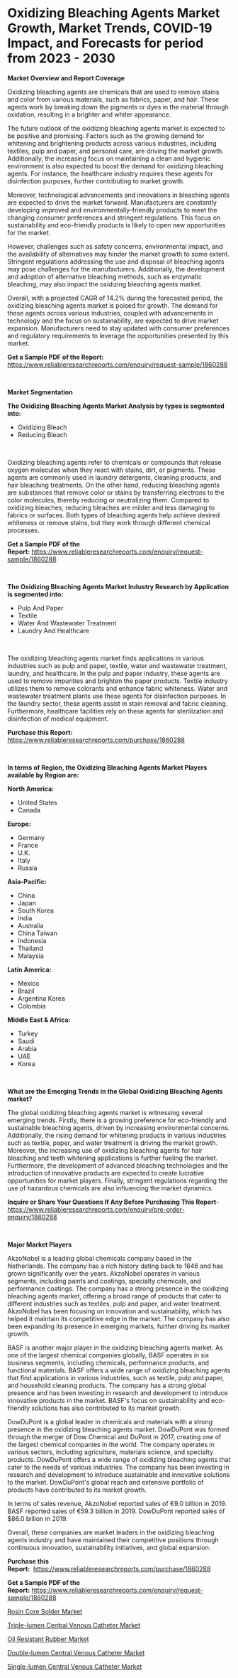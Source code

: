 <p><h1>Oxidizing Bleaching Agents Market Growth, Market Trends, COVID-19 Impact, and Forecasts for period from 2023 - 2030</h1></p><p><strong>Market Overview and Report Coverage</strong></p>
<p><p>Oxidizing bleaching agents are chemicals that are used to remove stains and color from various materials, such as fabrics, paper, and hair. These agents work by breaking down the pigments or dyes in the material through oxidation, resulting in a brighter and whiter appearance.</p><p>The future outlook of the oxidizing bleaching agents market is expected to be positive and promising. Factors such as the growing demand for whitening and brightening products across various industries, including textiles, pulp and paper, and personal care, are driving the market growth. Additionally, the increasing focus on maintaining a clean and hygienic environment is also expected to boost the demand for oxidizing bleaching agents. For instance, the healthcare industry requires these agents for disinfection purposes, further contributing to market growth.</p><p>Moreover, technological advancements and innovations in bleaching agents are expected to drive the market forward. Manufacturers are constantly developing improved and environmentally-friendly products to meet the changing consumer preferences and stringent regulations. This focus on sustainability and eco-friendly products is likely to open new opportunities for the market.</p><p>However, challenges such as safety concerns, environmental impact, and the availability of alternatives may hinder the market growth to some extent. Stringent regulations addressing the use and disposal of bleaching agents may pose challenges for the manufacturers. Additionally, the development and adoption of alternative bleaching methods, such as enzymatic bleaching, may also impact the oxidizing bleaching agents market.</p><p>Overall, with a projected CAGR of 14.2% during the forecasted period, the oxidizing bleaching agents market is poised for growth. The demand for these agents across various industries, coupled with advancements in technology and the focus on sustainability, are expected to drive market expansion. Manufacturers need to stay updated with consumer preferences and regulatory requirements to leverage the opportunities presented by this market.</p></p>
<p><strong>Get a Sample PDF of the Report:</strong> <a href="https://www.reliableresearchreports.com/enquiry/request-sample/1860288">https://www.reliableresearchreports.com/enquiry/request-sample/1860288</a></p>
<p>&nbsp;</p>
<p><strong>Market Segmentation</strong></p>
<p><strong>The Oxidizing Bleaching Agents Market Analysis by types is segmented into:</strong></p>
<p><ul><li>Oxidizing Bleach</li><li>Reducing Bleach</li></ul></p>
<p>&nbsp;</p>
<p><p>Oxidizing bleaching agents refer to chemicals or compounds that release oxygen molecules when they react with stains, dirt, or pigments. These agents are commonly used in laundry detergents, cleaning products, and hair bleaching treatments. On the other hand, reducing bleaching agents are substances that remove color or stains by transferring electrons to the color molecules, thereby reducing or neutralizing them. Compared to oxidizing bleaches, reducing bleaches are milder and less damaging to fabrics or surfaces. Both types of bleaching agents help achieve desired whiteness or remove stains, but they work through different chemical processes.</p></p>
<p><strong>Get a Sample PDF of the Report:</strong>&nbsp;<a href="https://www.reliableresearchreports.com/enquiry/request-sample/1860288">https://www.reliableresearchreports.com/enquiry/request-sample/1860288</a></p>
<p>&nbsp;</p>
<p><strong>The Oxidizing Bleaching Agents Market Industry Research by Application is segmented into:</strong></p>
<p><ul><li>Pulp And Paper</li><li>Textile</li><li>Water And Wastewater Treatment</li><li>Laundry And Healthcare</li></ul></p>
<p>&nbsp;</p>
<p><p>The oxidizing bleaching agents market finds applications in various industries such as pulp and paper, textile, water and wastewater treatment, laundry, and healthcare. In the pulp and paper industry, these agents are used to remove impurities and brighten the paper products. Textile industry utilizes them to remove colorants and enhance fabric whiteness. Water and wastewater treatment plants use these agents for disinfection purposes. In the laundry sector, these agents assist in stain removal and fabric cleaning. Furthermore, healthcare facilities rely on these agents for sterilization and disinfection of medical equipment.</p></p>
<p><strong>Purchase this Report:</strong>&nbsp; <a href="https://www.reliableresearchreports.com/purchase/1860288">https://www.reliableresearchreports.com/purchase/1860288</a></p>
<p>&nbsp;</p>
<p><strong>In terms of Region, the Oxidizing Bleaching Agents Market Players available by Region are:</strong></p>
<p>
    <p> <strong> North America: </strong>
        <ul>
            <li>United States</li>
            <li>Canada</li>
        </ul>
        </p> 
    <p> <strong> Europe: </strong>
        <ul>
            <li>Germany</li>
            <li>France</li>
            <li>U.K.</li>
            <li>Italy</li>
            <li>Russia</li>
        </ul>
        </p> 
    <p> <strong> Asia-Pacific: </strong>
        <ul>
            <li>China</li>
            <li>Japan</li>
            <li>South Korea</li>
            <li>India</li>
            <li>Australia</li>
            <li>China Taiwan</li>
            <li>Indonesia</li>
            <li>Thailand</li>
            <li>Malaysia</li>
        </ul>
        </p> 
    <p> <strong> Latin America: </strong>
        <ul>
            <li>Mexico</li>
            <li>Brazil</li>
            <li>Argentina Korea</li>
            <li>Colombia</li>
        </ul>
        </p> 
    <p> <strong> Middle East & Africa: </strong>
        <ul>
            <li>Turkey</li>
            <li>Saudi</li>
            <li>Arabia</li>
            <li>UAE</li>
            <li>Korea</li>
        </ul>
    </p>
    </p>
<p>&nbsp;</p>
<p><strong>What are the Emerging Trends in the Global Oxidizing Bleaching Agents market?</strong></p>
<p><p>The global oxidizing bleaching agents market is witnessing several emerging trends. Firstly, there is a growing preference for eco-friendly and sustainable bleaching agents, driven by increasing environmental concerns. Additionally, the rising demand for whitening products in various industries such as textile, paper, and water treatment is driving the market growth. Moreover, the increasing use of oxidizing bleaching agents for hair bleaching and teeth whitening applications is further fueling the market. Furthermore, the development of advanced bleaching technologies and the introduction of innovative products are expected to create lucrative opportunities for market players. Finally, stringent regulations regarding the use of hazardous chemicals are also influencing the market dynamics.</p></p>
<p><strong>Inquire or Share Your Questions If Any Before Purchasing This Report</strong>- <a href="https://www.reliableresearchreports.com/enquiry/pre-order-enquiry/1860288">https://www.reliableresearchreports.com/enquiry/pre-order-enquiry/1860288</a></p>
<p>&nbsp;</p>
<p><strong>Major Market Players</strong></p>
<p><p>AkzoNobel is a leading global chemicals company based in the Netherlands. The company has a rich history dating back to 1646 and has grown significantly over the years. AkzoNobel operates in various segments, including paints and coatings, specialty chemicals, and performance coatings. The company has a strong presence in the oxidizing bleaching agents market, offering a broad range of products that cater to different industries such as textiles, pulp and paper, and water treatment. AkzoNobel has been focusing on innovation and sustainability, which has helped it maintain its competitive edge in the market. The company has also been expanding its presence in emerging markets, further driving its market growth.</p><p>BASF is another major player in the oxidizing bleaching agents market. As one of the largest chemical companies globally, BASF operates in six business segments, including chemicals, performance products, and functional materials. BASF offers a wide range of oxidizing bleaching agents that find applications in various industries, such as textile, pulp and paper, and household cleaning products. The company has a strong global presence and has been investing in research and development to introduce innovative products in the market. BASF's focus on sustainability and eco-friendly solutions has also contributed to its market growth.</p><p>DowDuPont is a global leader in chemicals and materials with a strong presence in the oxidizing bleaching agents market. DowDuPont was formed through the merger of Dow Chemical and DuPont in 2017, creating one of the largest chemical companies in the world. The company operates in various sectors, including agriculture, materials science, and specialty products. DowDuPont offers a wide range of oxidizing bleaching agents that cater to the needs of various industries. The company has been investing in research and development to introduce sustainable and innovative solutions to the market. DowDuPont's global reach and extensive portfolio of products have contributed to its market growth.</p><p>In terms of sales revenue, AkzoNobel reported sales of €9.0 billion in 2019. BASF reported sales of €59.3 billion in 2019. DowDuPont reported sales of $86.0 billion in 2019.</p><p>Overall, these companies are market leaders in the oxidizing bleaching agents industry and have maintained their competitive positions through continuous innovation, sustainability initiatives, and global expansion.</p></p>
<p><strong>Purchase this Report:</strong>&nbsp;&nbsp;<a href="https://www.reliableresearchreports.com/purchase/1860288">https://www.reliableresearchreports.com/purchase/1860288</a></p>
<p></p>
<p><strong>Get a Sample PDF of the Report:</strong>&nbsp;<a href="https://www.reliableresearchreports.com/enquiry/request-sample/1860288">https://www.reliableresearchreports.com/enquiry/request-sample/1860288</a></p>
<p><p><a href="https://github.com/RoccoManning/Market-Research-Report-List-2/blob/main/rosin-core-solder-market.md">Rosin Core Solder Market</a></p><p><a href="https://issuu.com/reportprime-2/docs/triple-lumen-central-venous-catheter-market-size-2">Triple-lumen Central Venous Catheter Market</a></p><p><a href="https://github.com/NorbertYates/Market-Research-Report-List-2/blob/main/oil-resistant-rubber-market.md">Oil Resistant Rubber Market</a></p><p><a href="https://issuu.com/reportprime-2/docs/double-lumen-central-venous-catheter-market-size-2">Double-lumen Central Venous Catheter Market</a></p><p><a href="https://issuu.com/reportprime-2/docs/single-lumen-central-venous-catheter-market-size-2">Single-lumen Central Venous Catheter Market</a></p></p>